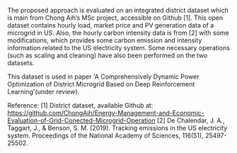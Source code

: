 The proposed approach is evaluated on an integrated district dataset which is main from Chong Aih’s MSc project, accessible on Github [1]. This open dataset contains hourly load, market price and PV generation data of a microgrid in US. Also, the hourly carbon intensity data is from [2] with some modifications, which provides some carbon emission and intensity information related to the US electricity system. Some necessary operations (such as scaling and cleaning) have also been performed on the two datasets. 

This dataset  is used in paper 'A Comprehensively Dynamic Power Optimization of District Microgrid Based on Deep Reinforcement Learning'(under review).

Reference:
[1] District dataset, available Github at: https://github.com/ChongAih/Energy-Management-and-Economic-Evaluation-of-Grid-Conected-Microgrid-Operation
[2] De Chalendar, J. A., Taggart, J., & Benson, S. M. (2019). Tracking emissions in the US electricity system. Proceedings of the National Academy of Sciences, 116(51), 25497-25502.

